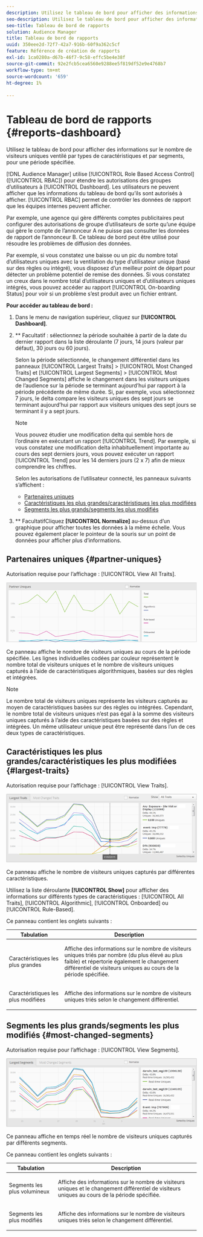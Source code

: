 ```yaml
---
description: Utilisez le tableau de bord pour afficher des informations sur le nombre de visiteurs uniques de vos partenaires ventilé par types de caractéristiques et par segments pendant une période spécifiée.
seo-description: Utilisez le tableau de bord pour afficher des informations sur le nombre de visiteurs uniques de vos partenaires ventilé par types de caractéristiques et par segments pendant une période spécifiée.
seo-title: Tableau de bord de rapports
solution: Audience Manager
title: Tableau de bord de rapports
uuid: 350eee2d-72f7-42a7-916b-60f9a362c5cf
feature: Référence de création de rapports
exl-id: 1ca0280a-d67b-46f7-9c58-effc5be4e38f
source-git-commit: 92e2fcb5cea6560e9288ee5f819df52e9e4768b7
workflow-type: tm+mt
source-wordcount: '659'
ht-degree: 1%

---
```


# Tableau de bord de rapports {#reports-dashboard}

Utilisez le tableau de bord pour afficher des informations sur le nombre de visiteurs uniques ventilé par types de caractéristiques et par segments, pour une période spécifiée.

<!-- 

c_dashboard.xml

 -->

[!DNL Audience Manager] utilise  [!UICONTROL Role Based Access Control]  ([!UICONTROL RBAC]) pour étendre les autorisations des groupes d’utilisateurs à  [!UICONTROL Dashboard]. Les utilisateurs ne peuvent afficher que les informations du tableau de bord qu’ils sont autorisés à afficher. [!UICONTROL RBAC] permet de contrôler les données de rapport que les équipes internes peuvent afficher.

Par exemple, une agence qui gère différents comptes publicitaires peut configurer des autorisations de groupe d’utilisateurs de sorte qu’une équipe qui gère le compte de l’annonceur A ne puisse pas consulter les données de rapport de l’annonceur B. Ce tableau de bord peut être utilisé pour résoudre les problèmes de diffusion des données.

Par exemple, si vous constatez une baisse ou un pic du nombre total d’utilisateurs uniques avec la ventilation du type d’utilisateur unique (basé sur des règles ou intégré), vous disposez d’un meilleur point de départ pour détecter un problème potentiel de remise des données. Si vous constatez un creux dans le nombre total d’utilisateurs uniques et d’utilisateurs uniques intégrés, vous pouvez accéder au rapport [!UICONTROL On-boarding Status] pour voir si un problème s’est produit avec un fichier entrant.

**Pour accéder au tableau de bord :**

1. Dans le menu de navigation supérieur, cliquez sur **[!UICONTROL Dashboard]**.
2. ** Facultatif : sélectionnez la période souhaitée à partir de la date du dernier rapport dans la liste déroulante (7 jours, 14 jours (valeur par défaut), 30 jours ou 60 jours).

   Selon la période sélectionnée, le changement différentiel dans les panneaux [!UICONTROL Largest Traits] > [!UICONTROL Most Changed Traits] et [!UICONTROL Largest Segments] > [!UICONTROL Most Changed Segments] affiche le changement dans les visiteurs uniques de l’audience sur la période se terminant aujourd’hui par rapport à la période précédente de même durée. Si, par exemple, vous sélectionnez 7 jours, le delta compare les visiteurs uniques des sept jours se terminant aujourd’hui par rapport aux visiteurs uniques des sept jours se terminant il y a sept jours.

   >[!NOTE]
   >
   >Vous pouvez étudier une modification delta qui semble hors de l’ordinaire en exécutant un rapport [!UICONTROL Trend]. Par exemple, si vous constatez une modification delta inhabituellement importante au cours des sept derniers jours, vous pouvez exécuter un rapport [!UICONTROL Trend] pour les 14 derniers jours (2 x 7) afin de mieux comprendre les chiffres.

   Selon les autorisations de l’utilisateur connecté, les panneaux suivants s’affichent :

   * [Partenaires uniques](../reporting/reports-dashboard.md#partner-uniques)
   * [Caractéristiques les plus grandes/caractéristiques les plus modifiées](../reporting/reports-dashboard.md#largest-traits)
   * [Segments les plus grands/segments les plus modifiés](../reporting/reports-dashboard.md#most-changed-segments)

3. ** FacultatifCliquez  **[!UICONTROL Normalize]** au-dessus d’un graphique pour afficher toutes les données à la même échelle. Vous pouvez également placer le pointeur de la souris sur un point de données pour afficher plus d’informations.

## Partenaires uniques {#partner-uniques}

Autorisation requise pour l’affichage : [!UICONTROL View All Traits].

![](assets/partner_uniques.png)

Ce panneau affiche le nombre de visiteurs uniques au cours de la période spécifiée. Les lignes individuelles codées par couleur représentent le nombre total de visiteurs uniques et le nombre de visiteurs uniques capturés à l’aide de caractéristiques algorithmiques, basées sur des règles et intégrées.

>[!NOTE]
>
>Le nombre total de visiteurs uniques représente les visiteurs capturés au moyen de caractéristiques basées sur des règles ou intégrées. Cependant, le nombre total de visiteurs uniques n’est pas égal à la somme des visiteurs uniques capturés à l’aide des caractéristiques basées sur des règles et intégrées. Un même utilisateur unique peut être représenté dans l’un de ces deux types de caractéristiques.

## Caractéristiques les plus grandes/caractéristiques les plus modifiées {#largest-traits}

Autorisation requise pour l’affichage : [!UICONTROL View Traits].

![](assets/largest_traits.png)

Ce panneau affiche le nombre de visiteurs uniques capturés par différentes caractéristiques.

Utilisez la liste déroulante **[!UICONTROL Show]** pour afficher des informations sur différents types de caractéristiques : [!UICONTROL All Traits], [!UICONTROL Algorithmic], [!UICONTROL Onboarded] ou [!UICONTROL Rule-Based].

Ce panneau contient les onglets suivants :

<table id="table_DA48BDEB4E0143BEA4EB85AC26FF6AE3"> 
 <thead> 
  <tr> 
   <th colname="col1" class="entry"> Tabulation </th> 
   <th colname="col2" class="entry"> Description </th> 
  </tr> 
 </thead>
 <tbody> 
  <tr> 
   <td colname="col1"> <p><span class="wintitle"> Caractéristiques les plus grandes</span> </p> </td> 
   <td colname="col2"> <p>Affiche des informations sur le nombre de visiteurs uniques triés par nombre (du plus élevé au plus faible) et répertorie également le changement différentiel de visiteurs uniques au cours de la période spécifiée. </p> </td> 
  </tr> 
  <tr> 
   <td colname="col1"> <p><span class="wintitle"> Caractéristiques les plus modifiées</span> </p> </td> 
   <td colname="col2"> <p>Affiche des informations sur le nombre de visiteurs uniques triés selon le changement différentiel. </p> </td> 
  </tr> 
 </tbody> 
</table>

## Segments les plus grands/segments les plus modifiés {#most-changed-segments}

Autorisation requise pour l’affichage : [!UICONTROL View Segments].

![](assets/largest_segments.png)

Ce panneau affiche en temps réel le nombre de visiteurs uniques capturés par différents segments.

Ce panneau contient les onglets suivants :

<table id="table_8E22E0579FA74C5A86CC40B40B2548BE"> 
 <thead> 
  <tr> 
   <th colname="col1" class="entry"> Tabulation </th> 
   <th colname="col2" class="entry"> Description </th> 
  </tr> 
 </thead>
 <tbody> 
  <tr> 
   <td colname="col1"> <p><span class="wintitle"> Segments les plus volumineux</span> </p> </td> 
   <td colname="col2"> <p>Affiche des informations sur le nombre de visiteurs uniques et le changement différentiel de visiteurs uniques au cours de la période spécifiée. </p> </td> 
  </tr> 
  <tr> 
   <td colname="col1"> <p><span class="wintitle"> Segments les plus modifiés</span> </p> </td> 
   <td colname="col2"> <p>Affiche des informations sur le nombre de visiteurs uniques triés selon le changement différentiel. </p> </td> 
  </tr> 
 </tbody> 
</table>
